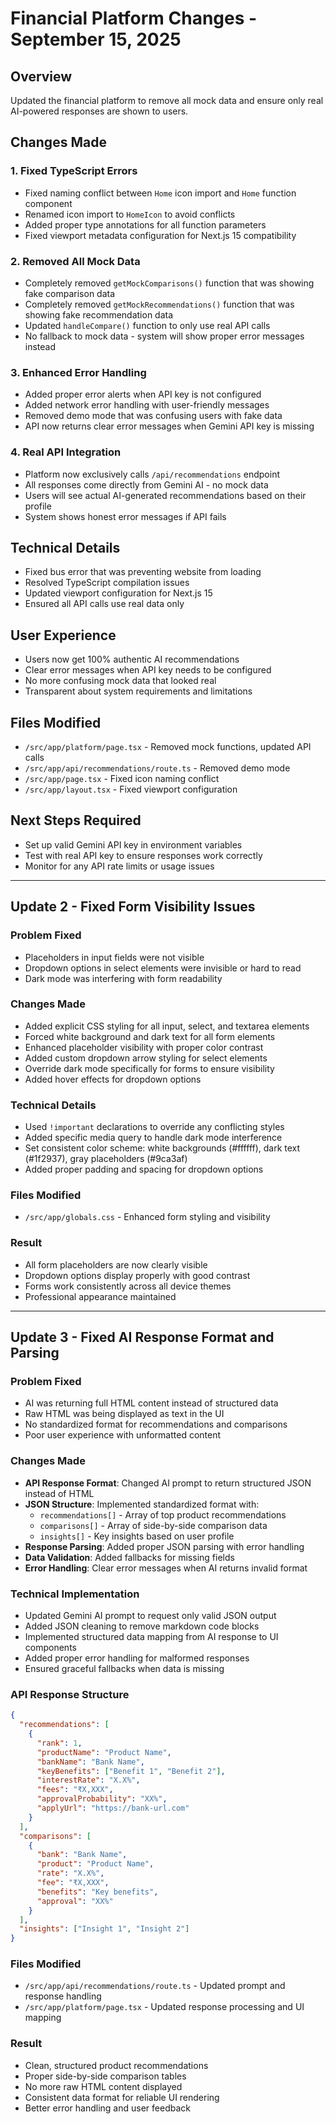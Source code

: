 # Financial Platform Changes - September 15, 2025

## Overview
Updated the financial platform to remove all mock data and ensure only real AI-powered responses are shown to users.

## Changes Made

### 1. Fixed TypeScript Errors
- Fixed naming conflict between `Home` icon import and `Home` function component
- Renamed icon import to `HomeIcon` to avoid conflicts
- Added proper type annotations for all function parameters
- Fixed viewport metadata configuration for Next.js 15 compatibility

### 2. Removed All Mock Data
- Completely removed `getMockComparisons()` function that was showing fake comparison data
- Completely removed `getMockRecommendations()` function that was showing fake recommendation data
- Updated `handleCompare()` function to only use real API calls
- No fallback to mock data - system will show proper error messages instead

### 3. Enhanced Error Handling
- Added proper error alerts when API key is not configured
- Added network error handling with user-friendly messages
- Removed demo mode that was confusing users with fake data
- API now returns clear error messages when Gemini API key is missing

### 4. Real API Integration
- Platform now exclusively calls `/api/recommendations` endpoint
- All responses come directly from Gemini AI - no mock data
- Users will see actual AI-generated recommendations based on their profile
- System shows honest error messages if API fails

## Technical Details
- Fixed bus error that was preventing website from loading
- Resolved TypeScript compilation issues
- Updated viewport configuration for Next.js 15
- Ensured all API calls use real data only

## User Experience
- Users now get 100% authentic AI recommendations
- Clear error messages when API key needs to be configured
- No more confusing mock data that looked real
- Transparent about system requirements and limitations

## Files Modified
- `/src/app/platform/page.tsx` - Removed mock functions, updated API calls
- `/src/app/api/recommendations/route.ts` - Removed demo mode
- `/src/app/page.tsx` - Fixed icon naming conflict
- `/src/app/layout.tsx` - Fixed viewport configuration

## Next Steps Required
- Set up valid Gemini API key in environment variables
- Test with real API key to ensure responses work correctly
- Monitor for any API rate limits or usage issues

---

## Update 2 - Fixed Form Visibility Issues

### Problem Fixed
- Placeholders in input fields were not visible
- Dropdown options in select elements were invisible or hard to read
- Dark mode was interfering with form readability

### Changes Made
- Added explicit CSS styling for all input, select, and textarea elements
- Forced white background and dark text for all form elements
- Enhanced placeholder visibility with proper color contrast
- Added custom dropdown arrow styling for select elements
- Override dark mode specifically for forms to ensure visibility
- Added hover effects for dropdown options

### Technical Details
- Used `!important` declarations to override any conflicting styles
- Added specific media query to handle dark mode interference
- Set consistent color scheme: white backgrounds (#ffffff), dark text (#1f2937), gray placeholders (#9ca3af)
- Added proper padding and spacing for dropdown options

### Files Modified
- `/src/app/globals.css` - Enhanced form styling and visibility

### Result
- All form placeholders are now clearly visible
- Dropdown options display properly with good contrast
- Forms work consistently across all device themes
- Professional appearance maintained

---

## Update 3 - Fixed AI Response Format and Parsing

### Problem Fixed
- AI was returning full HTML content instead of structured data
- Raw HTML was being displayed as text in the UI
- No standardized format for recommendations and comparisons
- Poor user experience with unformatted content

### Changes Made
- **API Response Format**: Changed AI prompt to return structured JSON instead of HTML
- **JSON Structure**: Implemented standardized format with:
  - `recommendations[]` - Array of top product recommendations
  - `comparisons[]` - Array of side-by-side comparison data  
  - `insights[]` - Key insights based on user profile
- **Response Parsing**: Added proper JSON parsing with error handling
- **Data Validation**: Added fallbacks for missing fields
- **Error Handling**: Clear error messages when AI returns invalid format

### Technical Implementation
- Updated Gemini AI prompt to request only valid JSON output
- Added JSON cleaning to remove markdown code blocks
- Implemented structured data mapping from AI response to UI components
- Added proper error handling for malformed responses
- Ensured graceful fallbacks when data is missing

### API Response Structure
```json
{
  "recommendations": [
    {
      "rank": 1,
      "productName": "Product Name",
      "bankName": "Bank Name", 
      "keyBenefits": ["Benefit 1", "Benefit 2"],
      "interestRate": "X.X%",
      "fees": "₹X,XXX",
      "approvalProbability": "XX%",
      "applyUrl": "https://bank-url.com"
    }
  ],
  "comparisons": [
    {
      "bank": "Bank Name",
      "product": "Product Name",
      "rate": "X.X%", 
      "fee": "₹X,XXX",
      "benefits": "Key benefits",
      "approval": "XX%"
    }
  ],
  "insights": ["Insight 1", "Insight 2"]
}
```

### Files Modified
- `/src/app/api/recommendations/route.ts` - Updated prompt and response handling
- `/src/app/platform/page.tsx` - Updated response processing and UI mapping

### Result
- Clean, structured product recommendations
- Proper side-by-side comparison tables
- No more raw HTML content displayed
- Consistent data format for reliable UI rendering
- Better error handling and user feedback